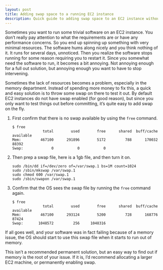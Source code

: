 ```yaml
---
layout: post
title: Adding swap space to a running EC2 instance
description: Quick guide to adding swap space to an EC2 instance without stopping it, helping resolve memory issues on resource-constrained servers.
---
```


Sometimes you want to run some trivial software on an EC2 instance. You don’t really pay attention to what the requirements are or have any performance concerns. So you end up spinning up something with very minimal resources. The software hums along nicely and you think nothing of it. It runs for several days, unnoticed. Then you realize the software stops running for some reason requiring you to restart it. Since you somewhat need the software to run, it becomes a bit annoying. Not annoying enough for a full out solution, but annoying enough you want to have to stop intervening. 

Sometimes the lack of resources becomes a problem, especially in the memory department. Instead of spending more money to fix this, a quick and easy solution is to throw some swap on there to test it out. By default EC2 instances do not have swap enabled (for good reason), but since you only want to test things out before committing, it’s quite easy to add swap on the fly.

1. First confirm that there is no swap available by using the `free` command.
    ```
    $ free
                  total        used        free      shared  buff/cache   available
    Mem:         467100      291896        5172         788      170032       88392
    Swap:             0           0           0
    ```
2. Then prep a swap file, here is a 1gb file, and then turn it on.
    ```
    sudo /bin/dd if=/dev/zero of=/var/swap.1 bs=1M count=1024
    sudo /sbin/mkswap /var/swap.1
    sudo chmod 600 /var/swap.1
    sudo /sbin/swapon /var/swap.1
    ```
3. Confirm that the OS sees the swap file by running the `free` command again.
    ```
    $ free
                  total        used        free      shared  buff/cache   available
    Mem:         467100      293124        5200         728      168776       87424
    Swap:       1048572         256     1048316
    ```

If all goes well, and your software was in fact failing because of a memory issue, the OS should start to use this swap file when it starts to run out of memory.

This isn’t a recommended permanent solution, but an easy way to find out if memory is the root of your issue. If it is, I’d recommend allocating a larger EC2 machine, or permanently enabling swap.
